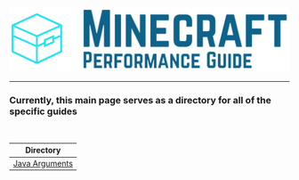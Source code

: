 ![Minecraft Performance Guide Logo - Small][Logo Full]

---

### Currently, this main page serves as a directory for all of the specific guides

<br>

| **Directory** |
|---|
| [Java Arguments][Java Arguments] |

[Logo Small]: ./assets/Minecraft%20Performance%20Guide%20-%20Logo.png "Minecraft Performance Guide Logo - Small"
[Logo Full]: ./assets/Minecraft%20Performance%20Guide%20-%20Full.png "Minecraft Performance Guide Logo - Full"

[Java Arguments]: ./Java%20Arguments/README.md